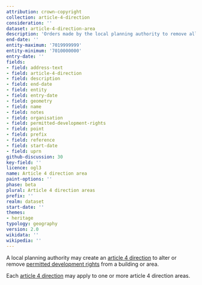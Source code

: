 ```yaml
---
attribution: crown-copyright
collection: article-4-direction
consideration: ''
dataset: article-4-direction-area
description: 'Orders made by the local planning authority to remove all or some of the permitted development rights on a site in order to protect it'
end-date: ''
entity-maximum: '7019999999'
entity-minimum: '7010000000'
entry-date: ''
fields:
- field: address-text
- field: article-4-direction
- field: description
- field: end-date
- field: entity
- field: entry-date
- field: geometry
- field: name
- field: notes
- field: organisation
- field: permitted-development-rights
- field: point
- field: prefix
- field: reference
- field: start-date
- field: uprn
github-discussion: 30
key-field: ''
licence: ogl3
name: Article 4 direction area
paint-options: ''
phase: beta
plural: Article 4 direction areas
prefix: ''
realm: dataset
start-date: ''
themes:
- heritage
typology: geography
version: 2.0
wikidata: ''
wikipedia: ''
---
```


A local planning authority may create an [article 4 direction](https://www.gov.uk/guidance/when-is-permission-required#article-4-direction) to alter or remove [permitted development rights](https://www.gov.uk/government/publications/permitted-development-rights-for-householders-technical-guidance) from a building or area.

Each [article 4 direction](/dataset/article-4-direction) may apply to one or more article 4 direction areas.


